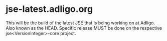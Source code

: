 # jse-latest.adligo.org
This will be the build of the latest JSE that is being working on at Adligo. Also known as the HEAD. Specific release MUST be done on the respective jse&lt;VersionInteger>-core project.
